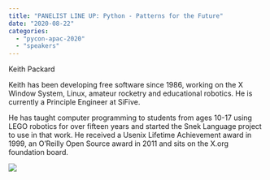 ```yaml
---
title: "PANELIST LINE UP: Python - Patterns for the Future"
date: "2020-08-22"
categories:
  - "pycon-apac-2020"
  - "speakers"
---
```


Keith Packard

Keith has been developing free software since 1986, working on the X Window System, Linux, amateur rocketry and educational robotics. He is currently a Principle Engineer at SiFive.

He has taught computer programming to students from ages 10-17 using LEGO robotics for over fifteen years and started the Snek Language project to use in that work. He received a Usenix Lifetime Achievement award in 1999, an O’Reilly Open Source award in 2011 and sits on the X.org foundation board.

![](/archived-images/keith-packard-bio.png?w=1024)
